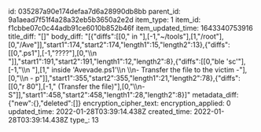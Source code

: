 id: 035287a90e174defaa7d6a28990db8bb
parent_id: 9a1aead7f51f4a28a32eb5b3650a2e2d
item_type: 1
item_id: f1cbbe07c0c44adb91ce6010b852b46f
item_updated_time: 1643340753916
title_diff: "[]"
body_diff: "[{\"diffs\":[[0,\" in \"],[-1,\"~/tools\"],[1,\"/root\"],[0,\"/Ave\"]],\"start1\":174,\"start2\":174,\"length1\":15,\"length2\":13},{\"diffs\":[[0,\".ps1\"],[-1,\"????\"],[0,\"\\\n   \"]],\"start1\":191,\"start2\":191,\"length1\":12,\"length2\":8},{\"diffs\":[[0,\"ble 'sc'\"],[-1,\"\\\n    \"],[1,\" inside 'Avevade.ps1'\\\n    \\\n- Transfer the file to the victim -\"],[0,\"\\\n    - p\"]],\"start1\":355,\"start2\":355,\"length1\":21,\"length2\":78},{\"diffs\":[[0,\"r 80\"],[-1,\" (Transfer the file)\"],[0,\"\\\n- S\"]],\"start1\":458,\"start2\":458,\"length1\":28,\"length2\":8}]"
metadata_diff: {"new":{},"deleted":[]}
encryption_cipher_text: 
encryption_applied: 0
updated_time: 2022-01-28T03:39:14.438Z
created_time: 2022-01-28T03:39:14.438Z
type_: 13